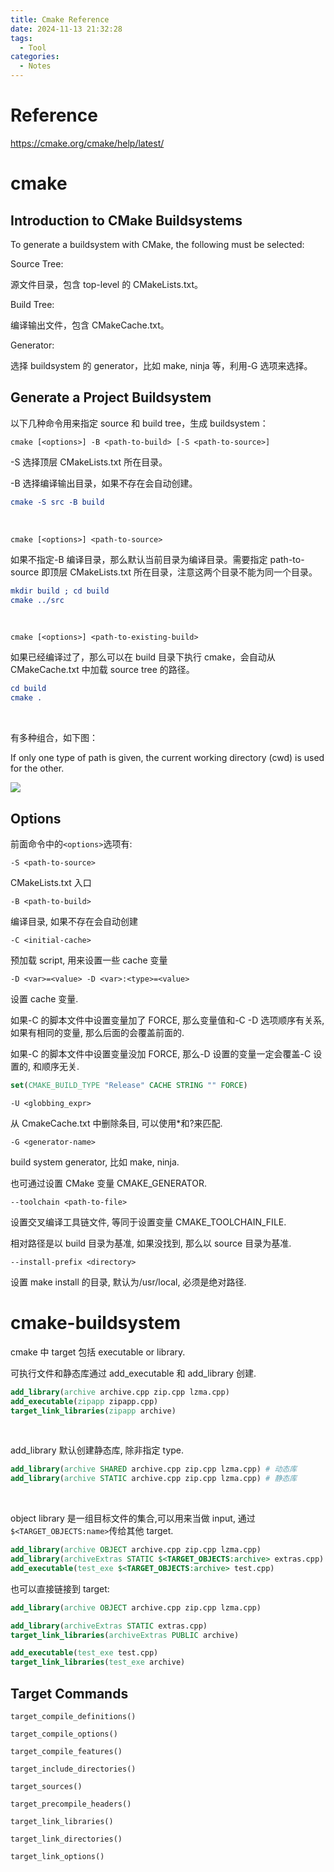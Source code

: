 ```yaml
---
title: Cmake Reference
date: 2024-11-13 21:32:28
tags:
  - Tool
categories:
  - Notes
---
```


# Reference

https://cmake.org/cmake/help/latest/

# cmake

## Introduction to CMake Buildsystems

To generate a buildsystem with CMake, the following must be selected:

Source Tree:

源文件目录，包含 top-level 的 CMakeLists.txt。

Build Tree:

编译输出文件，包含 CMakeCache.txt。

Generator:

选择 buildsystem 的 generator，比如 make, ninja 等，利用-G 选项来选择。

## Generate a Project Buildsystem

以下几种命令用来指定 source 和 build tree，生成 buildsystem：

`cmake [<options>] -B <path-to-build> [-S <path-to-source>]`

-S 选择顶层 CMakeLists.txt 所在目录。

-B 选择编译输出目录，如果不存在会自动创建。

```cmake
cmake -S src -B build
```

</br>

`cmake [<options>] <path-to-source>`

如果不指定-B 编译目录，那么默认当前目录为编译目录。需要指定 path-to-source 即顶层 CMakeLists.txt 所在目录，注意这两个目录不能为同一个目录。

```cmake
mkdir build ; cd build
cmake ../src
```

</br>

`cmake [<options>] <path-to-existing-build>`

如果已经编译过了，那么可以在 build 目录下执行 cmake，会自动从 CMakeCache.txt 中加载 source tree 的路径。

```cmake
cd build
cmake .
```

</br>

有多种组合，如下图：

If only one type of path is given, the current working directory (cwd) is used for the other.

![](https://xyc-1316422823.cos.ap-shanghai.myqcloud.com/20241113230053.png)

## Options

前面命令中的`<options>`选项有:

`-S <path-to-source>`

CMakeLists.txt 入口

`-B <path-to-build>`

编译目录, 如果不存在会自动创建

`-C <initial-cache>`

预加载 script, 用来设置一些 cache 变量

`-D <var>=<value> -D <var>:<type>=<value>`

设置 cache 变量.

如果-C 的脚本文件中设置变量加了 FORCE, 那么变量值和-C -D 选项顺序有关系, 如果有相同的变量, 那么后面的会覆盖前面的.

如果-C 的脚本文件中设置变量没加 FORCE, 那么-D 设置的变量一定会覆盖-C 设置的, 和顺序无关.

```cmake
set(CMAKE_BUILD_TYPE "Release" CACHE STRING "" FORCE)
```

`-U <globbing_expr>`

从 CmakeCache.txt 中删除条目, 可以使用\*和?来匹配.

`-G <generator-name>`

build system generator, 比如 make, ninja.

也可通过设置 CMake 变量 CMAKE_GENERATOR.

`--toolchain <path-to-file>`

设置交叉编译工具链文件, 等同于设置变量 CMAKE_TOOLCHAIN_FILE.

相对路径是以 build 目录为基准, 如果没找到, 那么以 source 目录为基准.

`--install-prefix <directory>`

设置 make install 的目录, 默认为/usr/local, 必须是绝对路径.

# cmake-buildsystem

cmake 中 target 包括 executable or library.

可执行文件和静态库通过 add_executable 和 add_library 创建.

```cmake
add_library(archive archive.cpp zip.cpp lzma.cpp)
add_executable(zipapp zipapp.cpp)
target_link_libraries(zipapp archive)
```

</br>

add_library 默认创建静态库, 除非指定 type.

```cmake
add_library(archive SHARED archive.cpp zip.cpp lzma.cpp) # 动态库
add_library(archive STATIC archive.cpp zip.cpp lzma.cpp) # 静态库
```

</br>

object library 是一组目标文件的集合,可以用来当做 input,
通过`$<TARGET_OBJECTS:name>`传给其他 target.

```cmake
add_library(archive OBJECT archive.cpp zip.cpp lzma.cpp)
add_library(archiveExtras STATIC $<TARGET_OBJECTS:archive> extras.cpp)
add_executable(test_exe $<TARGET_OBJECTS:archive> test.cpp)
```

也可以直接链接到 target:

```cmake
add_library(archive OBJECT archive.cpp zip.cpp lzma.cpp)

add_library(archiveExtras STATIC extras.cpp)
target_link_libraries(archiveExtras PUBLIC archive)

add_executable(test_exe test.cpp)
target_link_libraries(test_exe archive)
```

## Target Commands

`target_compile_definitions()`

`target_compile_options()`

`target_compile_features()`

`target_include_directories()`

`target_sources()`

`target_precompile_headers()`

`target_link_libraries()`

`target_link_directories()`

`target_link_options()`
